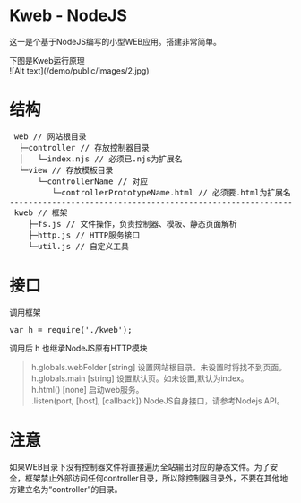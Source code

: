 # Kweb - NodeJS
<p>这一是个基于NodeJS编写的小型WEB应用。搭建非常简单。</p>
<p>
下图是Kweb运行原理<br>
![Alt text](/demo/public/images/2.jpg)</p>

# 结构
<pre>
 web // 网站根目录
  ├─controller // 存放控制器目录
  │   └─index.njs // 必须已.njs为扩展名
  └─view // 存放模板目录
      └─controllerName // 对应
         └─controllerPrototypeName.html // 必须要.html为扩展名
-----------------------------------------------------------------
 kweb // 框架
    ├─fs.js // 文件操作，负责控制器、模板、静态页面解析
    ├─http.js // HTTP服务接口
    └─util.js // 自定义工具
</pre>

# 接口
调用框架
<pre>var h = require('./kweb');</pre>

调用后 h 也继承NodeJS原有HTTP模块

> h.globals.webFolder  [string] 设置网站根目录。未设置时将找不到页面。<br>
> h.globals.main  [string] 设置默认页。如未设置,默认为index。<br>
> h.html() [none] 启动web服务。<br>
> .listen(port, [host], [callback])  NodeJS自身接口，请参考Nodejs API。<br>

# 注意
如果WEB目录下没有控制器文件将直接遍历全站输出对应的静态文件。为了安全，框架禁止外部访问任何controller目录，所以除控制器目录外，不要在其他地方建立名为“controller”的目录。